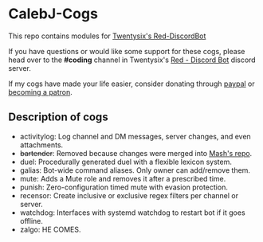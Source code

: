 # CalebJ-Cogs
This repo contains modules for [Twentysix's Red-DiscordBot](https://github.com/Twentysix26/Red-DiscordBot)

If you have questions or would like some support for these cogs, please head over to the **#coding** channel in Twentysix's [Red - Discord Bot](https://discordapp.com/invite/0k4npTwMvTpv9wrh) discord server.

If my cogs have made your life easier, consider donating through [paypal](https://paypal.me/calebrj) or [becoming a patron](https://www.patreon.com/calebj).

## Description of cogs
* activitylog: Log channel and DM messages, server changes, and even attachments.
* ~~bartender~~: Removed because changes were merged into [Mash's repo](https://github.com/Canule/Mash-Cogs/).
* duel: Procedurally generated duel with a flexible lexicon system.
* galias: Bot-wide command aliases. Only owner can add/remove them.
* mute: Adds a Mute role and removes it after a prescribed time.
* punish: Zero-configuration timed mute with evasion protection.
* recensor: Create inclusive or exclusive regex filters per channel or server.
* watchdog: Interfaces with systemd watchdog to restart bot if it goes offline.
* zalgo: HE COMES.
